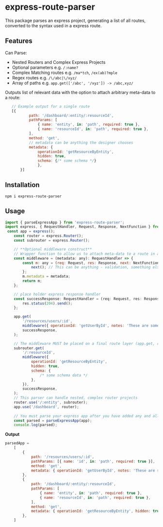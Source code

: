 # express-route-parser
This package parses an express project, generating a list of all routes, converted to the syntax used in a express route.

## Features
Can Parse:
- Nested Routers and Complex Express Projects
- Optional parameters e.g. `/:name?`
- Complex Matching routes e.g. `/ma*tch`, `/ex(ab)?mple`
- Regex routes e.g. `/\/abc|\/xyz/`
- Array of paths e.g. `app.get(['/abc', '/xyz']) -> /abc,xyz/`

Outputs list of relevant data with the option to attach arbitrary meta-data to a route:
 ```javascript
    // Example output for a single route
    [{
            path: '/dashboard/:entity/:resourceId',
            pathParams: [
                { name: 'entity', in: 'path', required: true },
                { name: 'resourceId', in: 'path', required: true },
            ],
            method: 'get',
            // metadata can be anything the designer chooses
            metadata: { 
                operationId: 'getResourceByEntity', 
                hidden: true, 
                schema: {/* some schema */} 
                },
        }]
 ```
## Installation
```
npm i express-route-parser
```

## Usage
```javascript
import { parseExpressApp } from 'express-route-parser';
import express, { RequestHandler, Request, Response, NextFunction } from 'express';
 const app = express();
    const router = express.Router();
    const subrouter = express.Router();

    // **Optional middleware construct**
    // Wrapper function to allow us to attach meta-data to a route in a re-usable way
    const middleware = (metadata: any): RequestHandler => {
        const m: any = (req: Request, res: Response, next: NextFunction) => {
            next(); // This can be anything - validation, something else. You can hook into your existing middlewares if you want
        };
        m.metadata = metadata;
        return m;
    };

    // place holder express response handler
    const successResponse: RequestHandler = (req: Request, res: Response) => {
        res.status(204).send();
    };

    app.get(
        '/resources/users/:id',
        middleware({ operationId: 'getUserById', notes: 'These are some notes' }),
        successResponse,
    );

    // The middleware MUST be placed on a final route layer (app.get, router.post, app.patch, router.route, ect...)
    subrouter.get(
        '/:resourceId',
        middleware({
            operationId: 'getResourceByEntity',
            hidden: true,
            schema: {
                /* some schema data */
            },
        }),
        successResponse,
    );
    // This parser can handle nested, complex router projects
    router.use('/:entity', subrouter);
    app.use('/dashboard', router);
    
    // You must parse your express app after you have added any and all routes in your app
    const parsed = parseExpressApp(app);
    console.log(parsed);
```

**Output**
```javascript
parsedApp = 
    [
        {
            path: '/resources/users/:id',
            pathParams: [{ name: 'id', in: 'path', required: true }],
            method: 'get',
            metadata: { operationId: 'getUserById', notes: 'These are some notes' },
        },
        {
            path: '/dashboard/:entity/:resourceId',
            pathParams: [
                { name: 'entity', in: 'path', required: true },
                { name: 'resourceId', in: 'path', required: true },
            ],
            method: 'get',
            metadata: { operationId: 'getResourceByEntity', hidden: true, schema: {} },
        },
    ]
```

